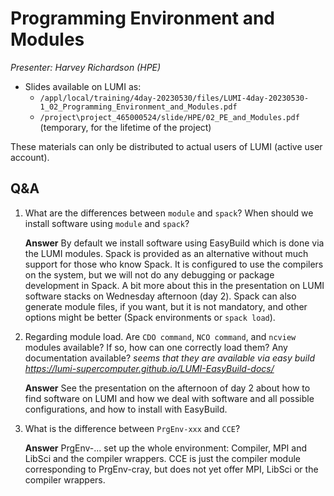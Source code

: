 # Programming Environment and Modules

*Presenter: Harvey Richardson (HPE)*

-   Slides available on LUMI as:
    -   `/appl/local/training/4day-20230530/files/LUMI-4day-20230530-1_02_Programming_Environment_and_Modules.pdf`
    -   `/project\project_465000524/slide/HPE/02_PE_and_Modules.pdf` (temporary, for the lifetime of the project)

These materials can only be distributed to actual users of LUMI (active user account).


## Q&A

1.  What are the differences between `module` and `spack`? When should we install software using `module` and `spack`?

    **Answer** By default we install software using EasyBuild which is done via the LUMI modules. Spack is provided as an alternative without much support for those who know Spack. It is configured to use the compilers on the system, but we will not do any debugging or package development in Spack. A bit more about this in the presentation on LUMI software stacks on Wednesday afternoon (day 2). Spack can also generate module files, if you want, but it is not mandatory, and other options might be better (Spack environments or `spack load`).

2.  Regarding module load. Are `CDO command`, `NCO command`, and `ncview` modules available? If so, how can one correctly load them? Any documentation available?
    *seems that they are available via easy build  https://lumi-supercomputer.github.io/LUMI-EasyBuild-docs/*

    **Answer** See the presentation on the afternoon of day 2 about how to find software on LUMI and how we deal with software and all possible configurations, and how to install with EasyBuild.

3.  What is the difference between `PrgEnv-xxx` and `CCE`?

    **Answer** PrgEnv-... set up the whole environment: Compiler, MPI and LibSci and the compiler wrappers. CCE is just the compiler module corresponding to PrgEnv-cray, but does not yet offer MPI, LibSci or the compiler wrappers.